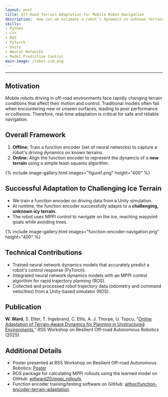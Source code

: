 ```yaml
---
layout: post
title: Off-Road Terrain Adaptation for Mobile Robot Navigation
description:  How can we estimate a robot's dynamics on unknown terrains at runtime? We developed a learned model that helps mobile robots quickly adapt to new terrain conditions, improving navigation accuracy and collision avoidance. 
skills: 
- Python
- C++
- ROS
- PyTorch
- Unity
- Neural Networks
- Model Predictive Control
main-image: /robot-sim.png
---
```


---
## Motivation
Mobile robots driving in off-road environments face rapidly changing terrain conditions that affect their motion and control. Traditional models often fail when encountering new or unseen surfaces, leading to poor performance or collisions. Therefore, real-time adaptation is critical for safe and reliable navigation. 

## Overall Framework
[comment]: <We enable online terrain adaptation using **function encoders**. Function encoders use a small set of neural networks to quickly represent new dynamics models from limited data, allowing a robot to adapt to new terrain without retraining. We break down the process of training and deploying function encoders for terrain adaptation in two phases:>

1. **Offline:** Train a function encoder (set of neural networks) to capture a robot's driving dynamics on known terrains.
2. **Online:** Align the function encoder to represent the dynamcis of a **new terrain** using a simple least-squares algorithm.

{% include image-gallery.html images="figure1.png" height="400" %}

## Successful Adaptation to Challenging Ice Terrain
* We train a function encoder on driving data from a Unity simulation.
* At runtime, the function encoder successfully adapts to a **challenging, unknown icy terrain.**
* The robot uses MPPI control to navigate on the ice, reaching waypoint goals while avoiding trees.  ​
  
[comment]: <our approach on a wheled robot in a Unity-based simulation. After training the function encoder on six terrains, we deploy the robot on an **unknown, slippery ice terrain**. Then, the robot uses model predictive control (MPC) to navigate through a forest environment while avoiding trees. Despite the challenging terrain, the robot reaches every waypoint with no collisions.>

{% include image-gallery.html images="function-encoder-navigation.png" height="400" %}

## Technical Contributions
* Trained neural network dynamics models that accurately predict a robot's control response (PyTorch).
* Integrated neural network dynamics models with an MPPI control algorthim for rapid trajectory planning (ROS).
* Collected and processed robot trajectory data (odometry and command velocities) from a Unity-based simulator (ROS).

## Publication
**W. Ward**, S. Etter, T. Ingebrand, C. Ellis, A. J. Thorpe, U. Topcu, "[Online Adaptation of Terrain-Aware Dynamics for Planning in Unstructured Environments](https://arxiv.org/abs/2506.04484)," RSS Workshop on Resilient Off-road Autonomous Robotics (2025).

## Additional Details
* Poster presented at RSS Workshop on Resilient Off-road Autonomous Robotics: [Poster](https://github.com/willward20/willward20.github.io/blob/main/_projects/RSS-terrain-adaptation/RSS-ROAR-poster.pdf)
* ROS package for calculating MPPI rollouts using the learned model on GitHub: [willward20/mppi_rollouts](https://github.com/willward20/mppi_rollouts).
* Function encoder training/testing software on GitHub: [ajthor/function-encoder-terrain-adaptation](https://github.com/ajthor/function-encoder-terrain-adaptation/tree/main).
